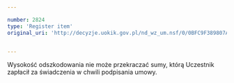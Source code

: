 ```yaml
---

number: 2824
type: 'Register item'
original_uri: 'http://decyzje.uokik.gov.pl/nd_wz_um.nsf/0/0BFC9F389807A87EC12579AC0045EF98?OpenDocument'


---
```


Wysokość odszkodowania nie może przekraczać sumy, którą Uczestnik zapłacił za świadczenia w chwili podpisania umowy.
